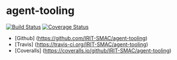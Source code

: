# agent-tooling
[![Build Status](https://travis-ci.org/IRIT-SMAC/agent-tooling.svg?branch=master)](https://travis-ci.org/IRIT-SMAC/agent-tooling)
[![Coverage Status](https://coveralls.io/repos/IRIT-SMAC/agent-tooling/badge.svg?branch=master&service=github)](https://coveralls.io/github/IRIT-SMAC/agent-tooling?branch=master)

- [Github] (https://github.com/IRIT-SMAC/agent-tooling)
- [Travis] (https://travis-ci.org/IRIT-SMAC/agent-tooling)
- [Coveralls] (https://coveralls.io/github/IRIT-SMAC/agent-tooling)
